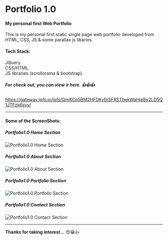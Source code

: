 # Portfolio 1.0
#### My personal first Web Portfolio

This is my personal first static single page web portfolio developed from HTML, CSS, JS & some parallax js libaries.


#### Tech Stack: 

JQuery.</br>
CSS/HTML.</br>
JS libraries (scrollorama & bootstrap).</br>



##### For check out, you can view ir here. 👍👍👍

https://gateway.ipfs.io/ipfs/QmXCq5BM2HFDKyDjSFRSTbekWaHieBy2LD5Q1JTFzk6svy/

---

#### Some of the ScreenShots:

##### Portfolio1.0 Home Section
![Portfolio1.0 Home Section](https://images2.imgbox.com/2e/7d/zux4F3wd_o.png)

##### Portfolio1.0 About Section
![Portfolio1.0 About Section](https://images2.imgbox.com/30/f6/2kkRyBJV_o.gif)

##### Portfolio1.0 Portfolio Section
![Portfolio1.0 Portfolio Section](https://gateway.ipfs.io/ipfs/QmeycH3hX3pDuM8ee6cN5ztqdG3FAzde7RfTeT9mQAZdLp/)

##### Portfolio1.0 Contact Section
![Portfolio1.0 Contact Section](https://gateway.ipfs.io/ipfs/Qmdvo8qPpoXmEBoKFCAYVVoDnvHH71d2qyWkwWkuD2brdj/)

---

**Thanks for taking interest...** 😍😁👍
